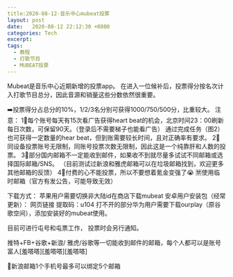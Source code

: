 ```yaml
---
title:2020-08-12-音乐中心mubeat投票
layout: post
date:   2020-08-12 22:12:30 +0800
categories: Tech
excerpt: 
tags:
  - 教程
  - 打歌节目
  - MUBEAT投票
---
```


Mubeat是音乐中心近期新增的投票app。
在进入一位候补后，投票得分按名次计入打歌节目总分，因此音源和销量这些分数依然很重要。

➡️投票得分占总分的10%，1/2/3名分别可获得1000/750/500分，比重较大。
注意：
1⃣每个账号每天有15次看广告获得heart beat的机会，北京时间23：00刷新每日次数，可保留90天。（登录后不需要梯子也能看广告）
通过完成任务（图2）也可获得一定数量的hear beat，但到账需要较长时间，且对正确率有要求。
2⃣同设备投票账号无限制，同账号投票次数无限制，因此这是一个纯靠肝和人数的投票。
3⃣部分国内邮箱不一定能收到邮件，如果收不到就尽量多试试不同邮箱或选择国际邮箱/SNS。
（目前测试过新浪和雅虎邮箱可以在垃圾邮箱找到，欢迎更多其他邮箱的反馈）
4⃣付费的心不能投票，所以不要想着氪金变强了😭
🈲使用临时邮箱（官方有发公告，可能导致无效）

下载方式：
苹果用户需要切换非大陆id在商店下载mubeat
安卓用户安装包（经常更新）：
网页链接 提取码：u104 
打不开的部分华为用户需要下载ourplay（原谷歌空间），添加安装好的mubeat使用。

目前可进行屯号和屯票工作， 投票时会另行通知。

推特+FB+谷歌+新浪/ 雅虎/谷歌等一切能收到邮件的邮箱，每个人都可以是账号富人[羞嗒嗒][羞嗒嗒][羞嗒嗒] 

🌟新浪邮箱1个手机号最多可以绑定5个邮箱